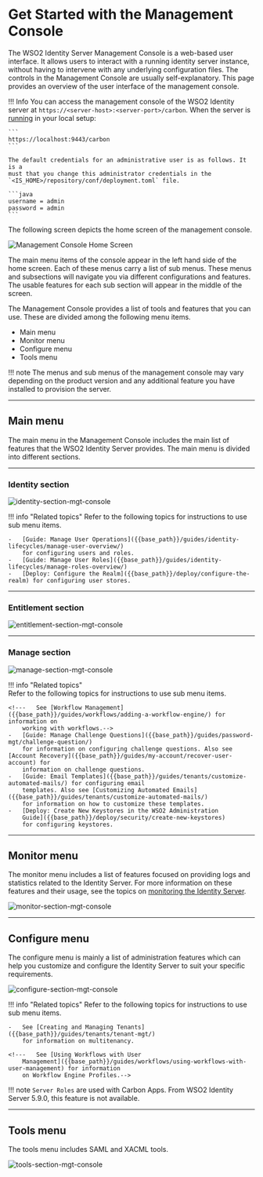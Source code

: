 # Get Started with the Management Console

The WSO2 Identity Server Management Console is a web-based user
interface. It allows users to interact with a running identity server
instance, without having to intervene with any underlying
configuration files. The controls in the Management Console are usually
self-explanatory. This page provides an overview of the user interface of the 
management console. 

!!! Info 
    You can access the management console of the WSO2 Identity
    server at `https://<server-host>:<server-port>/carbon`. When the server
    is [running]({{base_path}}/deploy/get-started/run-the-product) in your local setup:
            
    ```
    https://localhost:9443/carbon
    ```

    The default credentials for an administrative user is as follows. It is a
    must that you change this administrator credentials in the `<IS_HOME>/repository/conf/deployment.toml` file.
    
    ```java
    username = admin
    password = admin
    ```

The following screen depicts the home screen of the management console.

![Management Console Home Screen]({{base_path}}/assets/img/deploy/server_home_management_console.png)

The main menu items of the console appear in the left hand side of the 
home screen. Each of these menus carry a list of sub menus. These menus and subsections will 
navigate you via different configurations and features. The usable features for each
sub section will appear in the middle of the screen. 

The Management Console provides a list of tools and
features that you can use. These are divided among the following menu items.

-   Main menu
-   Monitor menu
-   Configure menu
-   Tools menu

!!! note
    The menus and sub menus of the management console may vary depending on the 
    product version and any additional feature you have installed to provision the
    server.

---

## Main menu

The main menu in the Management Console includes the main list of
features that the WSO2 Identity Server provides. The main menu is
divided into different sections.

---

### Identity section

![identity-section-mgt-console]({{base_path}}/assets/img/deploy/identity-section-mgt-console.png)

!!! info "Related topics"
    Refer to the following topics for instructions to use sub menu items.
    
    -   [Guide: Manage User Operations]({{base_path}}/guides/identity-lifecycles/manage-user-overview/) 
        for configuring users and roles. 
    -   [Guide: Manage User Roles]({{base_path}}/guides/identity-lifecycles/manage-roles-overview/)
    -   [Deploy: Configure the Realm]({{base_path}}/deploy/configure-the-realm) for configuring user stores.

---

### Entitlement section

![entitlement-section-mgt-console]({{base_path}}/assets/img/deploy/entitlement-section-mgt-console.png)

<!--!!! info "Related topics"
    Refer to the following topics for instructions to use sub menu items.
    
    -   See [Configuring the Policy Administration Point](TO-DO:{{base_path}}/learn/configuring-the-policy-administration-point) 
        for configuring the policy administration point.
    -   See [Configuring the Policy Decision Point](TO-DO:{{base_path}}/learn/configuring-the-policy-decision-point) 
        for configuring the policy decision point.-->

---

### Manage section

![manage-section-mgt-console]({{base_path}}/assets/img/deploy/manage-section-mgt-console.png)

!!! info "Related topics"  
    Refer to the following topics for instructions to use sub menu items.

    <!---   See [Workflow Management]({{base_path}}/guides/workflows/adding-a-workflow-engine/) for information on
        working with workflows.-->
    -   [Guide: Manage Challenge Questions]({{base_path}}/guides/password-mgt/challenge-question/)
        for information on configuring challenge questions. Also see [Account Recovery]({{base_path}}/guides/my-account/recover-user-account) for
        information on challenge questions.
    -   [Guide: Email Templates]({{base_path}}/guides/tenants/customize-automated-mails/) for configuring email
        templates. Also see [Customizing Automated Emails]({{base_path}}/guides/tenants/customize-automated-mails/)
        for information on how to customize these templates.
    -   [Deploy: Create New Keystores in the WSO2 Administration
        Guide]({{base_path}}/deploy/security/create-new-keystores)
        for configuring keystores.

---

## Monitor menu

The monitor menu includes a list of features focused on providing logs
and statistics related to the Identity Server. For more
information on these features and their usage, see the topics on
[monitoring the Identity Server]({{base_path}}/deploy/monitor/monitor-the-identity-server).


![monitor-section-mgt-console]({{base_path}}/assets/img/deploy/monitor-section-mgt-console.png)

---

## Configure menu

The configure menu is mainly a list of administration features which can
help you customize and configure the Identity Server to suit your
specific requirements.

![configure-section-mgt-console]({{base_path}}/assets/img/deploy/configure-section-mgt-console.png)

!!! info "Related topics"
    Refer to the following topics for instructions to use sub menu items.

    -   See [Creating and Managing Tenants]({{base_path}}/guides/tenants/tenant-mgt/)
        for information on multitenancy.

    <!---   See [Using Workflows with User
        Management]({{base_path}}/guides/workflows/using-workflows-with-user-management) for information
        on Workflow Engine Profiles.-->
    

!!! note
    `Server Roles` are used with Carbon Apps. From WSO2 Identity Server 5.9.0, this feature is not available.

---

## Tools menu

The tools menu includes SAML and XACML tools.


![tools-section-mgt-console]({{base_path}}/assets/img/deploy/tools-section-mgt-console.png)